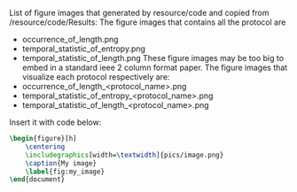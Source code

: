 List of figure images that generated by resource/code and copied from /resource/code/Results:
The figure images that contains all the protocol are
 - occurrence_of_length.png
 - temporal_statistic_of_entropy.png
 - temporal_statistic_of_length.png
These figure images may be too big to embed in a standard ieee 2 column format paper.
The figure images that visualize each protocol respectively are:
 - occurrence_of_length_<protocol_name>.png
 - temporal_statistic_of_entropy_<protocol_name>.png
 - temporal_statistic_of_length_<protocol_name>.png


Insert it with code below:

```latex
\begin{figure}[h]
    \centering
    \includegraphics[width=\textwidth]{pics/image.png}
    \caption{My image}
    \label{fig:my_image}
\end{document}
```

